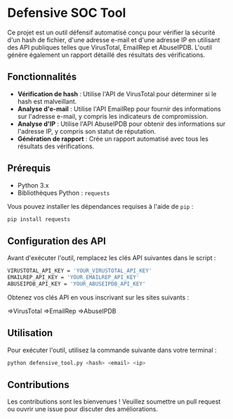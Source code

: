 # Defensive SOC Tool

Ce projet est un outil défensif automatisé conçu pour vérifier la sécurité d'un hash de fichier, d'une adresse e-mail et d'une adresse IP en utilisant des API publiques telles que VirusTotal, EmailRep et AbuseIPDB. L'outil génère également un rapport détaillé des résultats des vérifications.

## Fonctionnalités

- **Vérification de hash** : Utilise l'API de VirusTotal pour déterminer si le hash est malveillant.
- **Analyse d'e-mail** : Utilise l'API EmailRep pour fournir des informations sur l'adresse e-mail, y compris les indicateurs de compromission.
- **Analyse d'IP** : Utilise l'API AbuseIPDB pour obtenir des informations sur l'adresse IP, y compris son statut de réputation.
- **Génération de rapport** : Crée un rapport automatisé avec tous les résultats des vérifications.

## Prérequis

- Python 3.x
- Bibliothèques Python : `requests`

Vous pouvez installer les dépendances requises à l'aide de `pip` :

```bash
pip install requests 
```
## Configuration des API
Avant d'exécuter l'outil, remplacez les clés API suivantes dans le script :

```bash
VIRUSTOTAL_API_KEY = 'YOUR_VIRUSTOTAL_API_KEY'
EMAILREP_API_KEY = 'YOUR_EMAILREP_API_KEY'
ABUSEIPDB_API_KEY = 'YOUR_ABUSEIPDB_API_KEY'
```

Obtenez vos clés API en vous inscrivant sur les sites suivants :

=>VirusTotal
=>EmailRep
=>AbuseIPDB


## Utilisation

Pour exécuter l'outil, utilisez la commande suivante dans votre terminal :
```bash
python defensive_tool.py <hash> <email> <ip>
```


## Contributions

Les contributions sont les bienvenues ! Veuillez soumettre un pull request ou ouvrir une issue pour discuter des améliorations.

